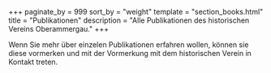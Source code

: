 +++
paginate_by = 999
sort_by = "weight"
template = "section_books.html"
title = "Publikationen"
description = "Alle Publikationen des historischen Vereins Oberammergau."
+++

Wenn Sie mehr über einzelen Publikationen erfahren wollen, können sie diese vormerken und mit der Vormerkung mit dem historischen Verein in Kontakt treten.